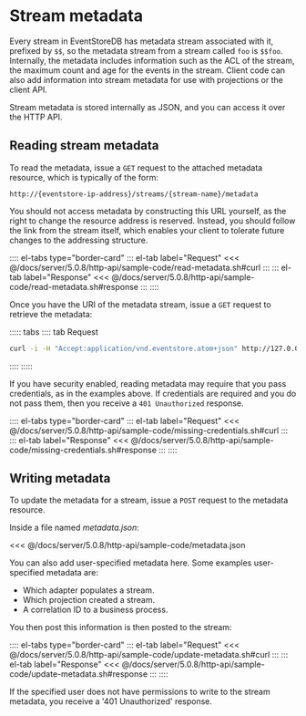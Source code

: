 # Stream metadata

Every stream in EventStoreDB has metadata stream associated with it, prefixed by `$$`, so the metadata stream from a stream called `foo` is `$$foo`. Internally, the metadata includes information such as the ACL of the stream, the maximum count and age for the events in the stream. Client code can also add information into stream metadata for use with projections or the client API.

Stream metadata is stored internally as JSON, and you can access it over the HTTP API.

## Reading stream metadata

To read the metadata, issue a `GET` request to the attached metadata resource, which is typically of the form:

```http
http://{eventstore-ip-address}/streams/{stream-name}/metadata
```

You should not access metadata by constructing this URL yourself, as the right to change the resource address is reserved. Instead, you should follow the link from the stream itself, which enables your client to tolerate future changes to the addressing structure.

:::: el-tabs type="border-card"
::: el-tab label="Request"
<<< @/docs/server/5.0.8/http-api/sample-code/read-metadata.sh#curl
:::
::: el-tab label="Response"
<<< @/docs/server/5.0.8/http-api/sample-code/read-metadata.sh#response
:::
::::

Once you have the URI of the metadata stream, issue a `GET` request to retrieve the metadata:

::::: tabs
:::: tab Request

```bash
curl -i -H "Accept:application/vnd.eventstore.atom+json" http://127.0.0.1:2113/streams/%24users/metadata --user admin:changeit
```

::::
:::::

If you have security enabled, reading metadata may require that you pass credentials, as in the examples above. If credentials are required and you do not pass them, then you receive a `401 Unauthorized` response.

:::: el-tabs type="border-card"
::: el-tab label="Request"
<<< @/docs/server/5.0.8/http-api/sample-code/missing-credentials.sh#curl
:::
::: el-tab label="Response"
<<< @/docs/server/5.0.8/http-api/sample-code/missing-credentials.sh#response
:::
::::

## Writing metadata

To update the metadata for a stream, issue a `POST` request to the metadata resource.

Inside a file named _metadata.json_:

<<< @/docs/server/5.0.8/http-api/sample-code/metadata.json

You can also add user-specified metadata here. Some examples user-specified metadata are:

-   Which adapter populates a stream.
-   Which projection created a stream.
-   A correlation ID to a business process.

You then post this information is then posted to the stream:

:::: el-tabs type="border-card"
::: el-tab label="Request"
<<< @/docs/server/5.0.8/http-api/sample-code/update-metadata.sh#curl
:::
::: el-tab label="Response"
<<< @/docs/server/5.0.8/http-api/sample-code/update-metadata.sh#response
:::
::::

If the specified user does not have permissions to write to the stream metadata, you receive a '401 Unauthorized' response.
